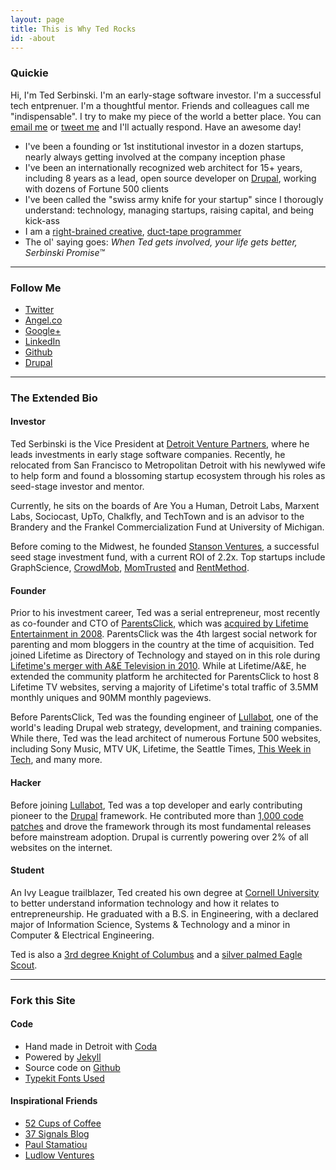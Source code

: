 ```yaml
---
layout: page
title: This is Why Ted Rocks
id: -about
---
```


<h3>Quickie</h3>
Hi, I'm Ted Serbinski. I'm an early-stage software investor. I'm a successful tech entprenuer. I'm a thoughtful mentor. Friends and colleagues call me "indispensable". I try to  make my piece of the world a better place. You can <a href="mailto:hi@tedserbinski.com">email me</a> or <a href="http://twitter.com/tedserbinski">tweet me</a> and I'll actually respond. Have an awesome day!

* I've been a founding or 1st institutional investor in a dozen startups, nearly always getting involved at the company inception phase
* I've been an internationally recognized web architect for 15+ years, including 8 years as a lead, open source developer on <a href="http://drupal.org">Drupal</a>, working with dozens of Fortune 500 clients
* I've been called the "swiss army knife for your startup" since I thorougly understand: technology, managing startups, raising capital, and being kick-ass
* I am a [right-brained creative](http://ow.ly/3bBaT), [duct-tape programmer](http://ow.ly/3bBbi)
* The ol' saying goes: <i>When Ted gets involved, your life gets better, Serbinski Promise&trade;</i>

<hr>
<h3>Follow Me</h3>

* [Twitter](http://twitter.com/tedserbinski)
* [Angel.co](http://angel.co/tedserbinski)
* [Google+](https://plus.google.com/107707246099022430019)
* [LinkedIn](http://linkedin.com/tedserbinski)
* [Github](http://github.com/tedserbinski)
* [Drupal](http://drupal.org/user/12932)

<hr>
<h3>The Extended Bio</h3>
<h4>Investor</h4>

Ted Serbinski is the Vice President at [Detroit Venture Partners](http://detroitventurepartners.com), where he leads investments in early stage software companies. Recently, he relocated from San Francisco to Metropolitan Detroit with his newlywed wife to help form and found a blossoming startup ecosystem through his roles as seed-stage investor and mentor.

Currently, he sits on the boards of Are You a Human, Detroit Labs, Marxent Labs, Sociocast, UpTo, Chalkfly, and TechTown and is an advisor to the Brandery and the Frankel Commercialization Fund at University of Michigan.

Before coming to the Midwest, he founded [Stanson Ventures](http://stansonventures.com), a successful seed stage investment fund, with a current ROI of 2.2x. Top startups include GraphScience, [CrowdMob](http://crowdmob.com), [MomTrusted](http://momtrusted.com) and [RentMethod](http://rentmethod.com).

<h4>Founder</h4>

Prior to his investment career, Ted was a serial entrepreneur, most recently as co-founder and CTO of [ParentsClick](http://www.crunchbase.com/company/parentsclick-network), which was [acquired by Lifetime Entertainment in 2008](http://paidcontent.org/2008/08/27/419-lifetime-networks-acquires-parentsclick-network-first-digital-acquisiti/). ParentsClick was the 4th largest social network for parenting and mom bloggers in the country at the time of acquisition. Ted joined Lifetime as Directory of Technology and stayed on in this role during [Lifetime's merger with A&E Television in 2010](http://www.nytimes.com/2009/08/28/business/media/28lifetime.html?_r=0). While at Lifetime/A&E, he extended the community platform he architected for ParentsClick to host 8 Lifetime TV websites, serving a majority of Lifetime's total traffic of 3.5MM monthly uniques and 90MM monthly pageviews.

Before ParentsClick, Ted was the founding engineer of [Lullabot](http://lullabot.com), one of the world's leading Drupal web strategy, development, and training companies. While there, Ted was the lead architect of numerous Fortune 500 websites, including Sony Music, MTV UK, Lifetime, the Seattle Times, [This Week in Tech](http://twit.tv/), and many more.

<h4>Hacker</h4>

Before joining [Lullabot](http://lullabot.com), Ted was a top developer and early contributing pioneer to the [Drupal](http://drupal.org) framework. He contributed more than [1,000 code patches](https://www.google.com/search?q=drupal+m3avrck) and drove the framework through its most fundamental releases before mainstream adoption. Drupal is currently powering over 2% of all websites on the internet.

<h4>Student</h4>

An Ivy League trailblazer, Ted created his own degree at [Cornell University](http://cornell.edu) to better understand information technology and how it relates to entrepreneurship. He graduated with a B.S. in Engineering, with a declared major of Information Science, Systems & Technology and a minor in Computer & Electrical Engineering.

Ted is also a [3rd degree Knight of Columbus](http://en.wikipedia.org/wiki/Knight_of_Columbus) and a <a href="http://en.wikipedia.org/wiki/Eagle_Scout_(Boy_Scouts_of_America)">silver palmed Eagle Scout</a>.

<hr>
<h3>Fork this Site</h3>

#### Code
* Hand made in Detroit with <a href="http://panic.com/coda/">Coda</a>
* Powered by [Jekyll](http://jekyllrb.com/)
* Source code on <a href="https://github.com/tedserbinski/www">Github</a>
* [Typekit Fonts Used](https://typekit.com/colophons/jmj3nsk)

#### Inspirational Friends
* [52 Cups of Coffee](http://52cups.tumblr.com/)
* [37 Signals Blog](http://37signals.com/svn/)
* [Paul Stamatiou](http://paulstamatiou.com/)
* [Ludlow Ventures](http://ludlowventures.com)
